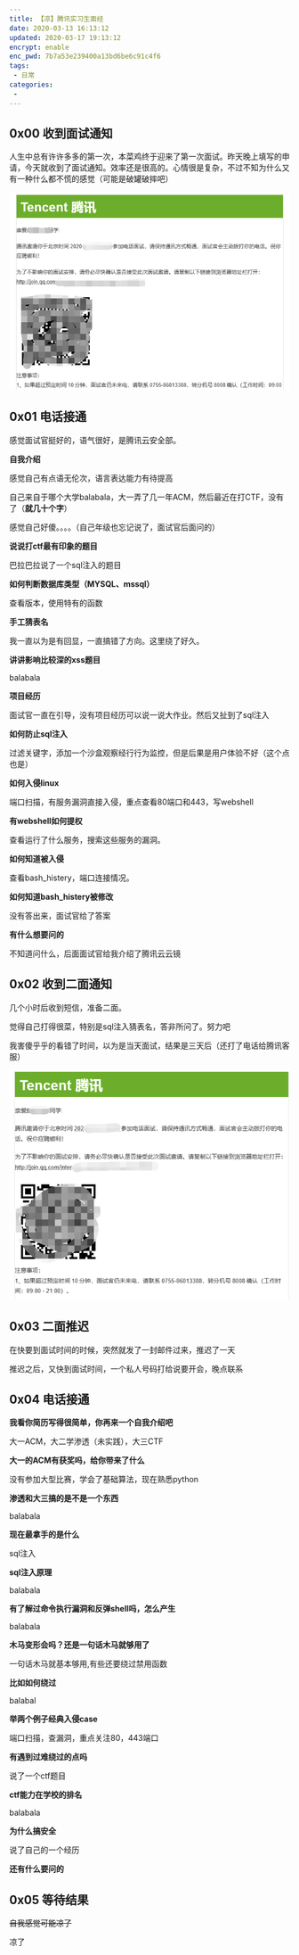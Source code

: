```yaml
---
title: 【凉】腾讯实习生面经
date: 2020-03-13 16:13:12
updated: 2020-03-17 19:13:12
encrypt: enable
enc_pwd: 7b7a53e239400a13bd6be6c91c4f6
tags:
 - 日常
categories: 
 - 
---
```


## 0x00 收到面试通知

人生中总有许许多多的第一次，本菜鸡终于迎来了第一次面试。昨天晚上填写的申请，今天就收到了面试通知。效率还是很高的。心情很是复杂，不过不知为什么又有一种什么都不慌的感觉（可能是破罐破摔吧）

<!--more-->

![](/pic/131.png)



## 0x01 电话接通

感觉面试官挺好的，语气很好，是腾讯云安全部。

**自我介绍**

感觉自己有点语无伦次，语言表达能力有待提高

自己来自于哪个大学balabala，大一弄了几一年ACM，然后最近在打CTF，没有了（**就几十个字**）

感觉自己好傻。。。。（自己年级也忘记说了，面试官后面问的）

**说说打ctf最有印象的题目**

巴拉巴拉说了一个sql注入的题目

**如何判断数据库类型（MYSQL、mssql）**

查看版本，使用特有的函数

**手工猜表名**

我一直以为是有回显，一直搞错了方向。这里绕了好久。

**讲讲影响比较深的xss题目**

balabala

**项目经历**

面试官一直在引导，没有项目经历可以说一说大作业。然后又扯到了sql注入

**如何防止sql注入**

过滤关键字，添加一个沙盒观察经行行为监控，但是后果是用户体验不好（这个点也是）

**如何入侵linux**

端口扫描，有服务漏洞直接入侵，重点查看80端口和443，写webshell

**有webshell如何提权**

查看运行了什么服务，搜索这些服务的漏洞。

**如何知道被入侵**

查看bash_histery，端口连接情况。

**如何知道bash_histery被修改**

没有答出来，面试官给了答案

**有什么想要问的**

不知道问什么，后面面试官给我介绍了腾讯云云镜



## 0x02 收到二面通知

几个小时后收到短信，准备二面。

觉得自己打得很菜，特别是sql注入猜表名，答非所问了。努力吧

我害傻乎乎的看错了时间，以为是当天面试，结果是三天后（还打了电话给腾讯客服）

![](/pic/132.png)





## 0x03 二面推迟

在快要到面试时间的时候，突然就发了一封邮件过来，推迟了一天

推迟之后，又快到面试时间，一个私人号码打给说要开会，晚点联系



## 0x04 电话接通

**我看你简历写得很简单，你再来一个自我介绍吧**

大一ACM，大二学渗透（未实践），大三CTF

**大一的ACM有获奖吗，给你带来了什么**

没有参加大型比赛，学会了基础算法，现在熟悉python

**渗透和大三搞的是不是一个东西**

balabala

**现在最拿手的是什么**

sql注入

**sql注入原理**

balabala

**有了解过命令执行漏洞和反弹shell吗，怎么产生**

balabala

**木马变形会吗？还是一句话木马就够用了**

一句话木马就基本够用,有些还要绕过禁用函数

**比如如何绕过**

balabal

**举两个例子经典入侵case**

端口扫描，查漏洞，重点关注80，443端口

**有遇到过难绕过的点吗**

说了一个ctf题目

**ctf能力在学校的排名**

balabala

**为什么搞安全**

说了自己的一个经历

**还有什么要问的**



## 0x05 等待结果

~~自我感觉可能凉了~~

凉了